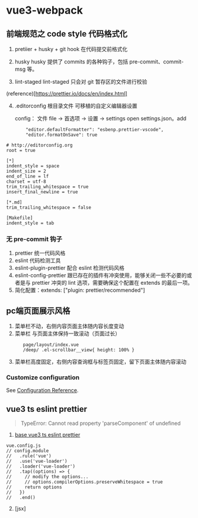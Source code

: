 <!--
 * @Descripttion:
 * @version:
 * @Author: wangjie
 * @Date: 2021-09-10 14:30:17
 * @LastEditors: wangjie
 * @LastEditTime: 2021-09-29 15:30:34
-->

# vue3-webpack

## 前端规范之 code style 代码格式化

1. pretiier + husky + git hook 在代码提交前格式化

2. husky
   husky 提供了 commits 的各种钩子，包括 pre-commit、commit-msg 等。

3. lint-staged
   lint-staged 只会对 git 暂存区的文件进行校验

(reference)[https://prettier.io/docs/en/index.html]

4. .editorconfig 根目录文件
   可移植的自定义编辑器设置

   config：
   文件 file -> 首选项 -> 设置 -> settings open settings.json。add

   ```
       "editor.defaultFormatter": "esbenp.prettier-vscode",
       "editor.formatOnSave": true
   ```

```
# http://editorconfig.org
root = true

[*]
indent_style = space
indent_size = 2
end_of_line = lf
charset = utf-8
trim_trailing_whitespace = true
insert_final_newline = true

[*.md]
trim_trailing_whitespace = false

[Makefile]
indent_style = tab
```

### 无 pre-commit 钩子

1. prettier 统一代码风格
2. eslint 代码检测工具
3. eslint-plugin-prettier 配合 eslint 检测代码风格
4. eslint-config-prettier 跟已存在的插件有冲突使用，能够关闭一些不必要的或者是与 prettier 冲突的 lint 选项，需要确保这个配置在 extends 的最后一项。
5. 简化配置：extends: ["plugin: prettier/recommended"]


## pc端页面展示风格
1. 菜单栏不动，右侧内容页面主体随内容长度变动
2. 菜单栏 与页面主体保持一致滚动（页面过长）
   ```
      page/layout/index.vue
      /deep/ .el-scrollbar__view{ height: 100% }
   ```
3. 菜单栏高度固定，右侧内容查询框与标签页固定，留下页面主体随内容滚动

### Customize configuration

See [Configuration Reference](https://cli.vuejs.org/config/).

## vue3 ts eslint prettier 
> TypeError: Cannot read property 'parseComponent' of undefined
1. [base vue3 ts eslint prettier](https://juejin.cn/post/6980276106716774407)
```
vue.config.js
// config.module
//   .rule('vue')
//   .use('vue-loader')
//   .loader('vue-loader')
//   .tap((options) => {
//     // modify the options...
//     // options.compilerOptions.preserveWhitespace = true
//     return options
//   })
//   .end()
```
2. [jsx]